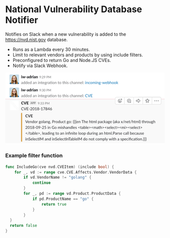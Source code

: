 # National Vulnerability Database Notifier

Notifies on Slack when a new vulnerability is added to the https://nvd.nist.gov database.

* Runs as a Lambda every 30 minutes.
* Limit to relevant vendors and products by using include filters.
* Preconfigured to return Go and Node.JS CVEs.
* Notify via Slack Webhook.

<img src="slack.png"/>

### Example filter function

```go
func IncludeGo(cve nvd.CVEItem) (include bool) {
	for _, vd := range cve.CVE.Affects.Vendor.VendorData {
		if vd.VendorName != "golang" {
			continue
		}
		for _, pd := range vd.Product.ProductData {
			if pd.ProductName == "go" {
				return true
			}
		}
  }
  return false
}
  ```